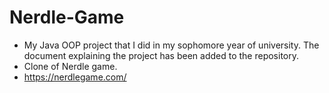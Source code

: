 # Nerdle-Game


- My Java OOP project that I did in my sophomore year of university. The document explaining the project has been added to the repository.
- Clone of Nerdle game. 
- https://nerdlegame.com/

